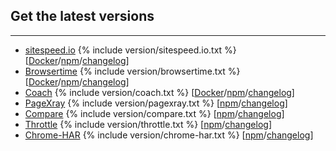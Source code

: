 ## Get the latest versions
* * *

 * [sitespeed.io](/documentation/sitespeed.io/) {% include version/sitespeed.io.txt %} [[Docker](https://hub.docker.com/r/sitespeedio/sitespeed.io/)/[npm](https://www.npmjs.com/package/sitespeed.io)/[changelog](https://github.com/sitespeedio/sitespeed.io/blob/master/CHANGELOG.md)]
 * [Browsertime](/documentation/browsertime/) {% include version/browsertime.txt %} [[Docker](https://hub.docker.com/r/sitespeedio/browsertime/)/[npm](https://www.npmjs.com/package/browsertime)/[changelog](https://github.com/sitespeedio/browsertime/blob/master/CHANGELOG.md)]
 * [Coach](/documentation/coach/) {% include version/coach.txt %} [[Docker](https://hub.docker.com/r/sitespeedio/coach/)/[npm](https://www.npmjs.com/package/webcoach)/[changelog](https://github.com/sitespeedio/coach/blob/master/CHANGELOG.md)]
 * [PageXray](/documentation/pagexray/) {% include version/pagexray.txt %} [[npm](https://www.npmjs.com/package/pagexray)/[changelog](https://github.com/sitespeedio/pagexray/blob/master/CHANGELOG.md)]
 * [Compare](https://compare.sitespeed.io/) {% include version/compare.txt %} [[npm](https://www.npmjs.com/package/@sitespeed.io/compare)/[changelog](https://github.com/sitespeedio/compare/blob/master/CHANGELOG.md)]
 * [Throttle](/documentation/throttle/) {% include version/throttle.txt %} [[npm](https://www.npmjs.com/package/@sitespeed.io/throttle)/[changelog](https://github.com/sitespeedio/throttle/blob/master/CHANGELOG.md)]
 * [Chrome-HAR](/documentation/chrome-har/) {% include version/chrome-har.txt %} [[npm](https://www.npmjs.com/package/chrome-har)/[changelog](https://github.com/sitespeedio/chrome-har/blob/master/CHANGELOG.md)]
